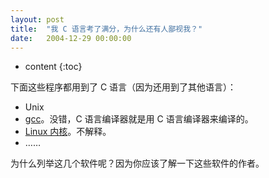 ```yaml
---
layout: post
title:  "我 C 语言考了满分，为什么还有人鄙视我？"
date:   2004-12-29 00:00:00
---
```

* content
{:toc}

下面这些程序都用到了 C 语言（因为还用到了其他语言）：

* Unix
* [gcc](https://github.com/gcc-mirror/gcc)。没错，C 语言编译器就是用 C 语言编译器来编译的。
* [Linux 内核](https://github.com/torvalds/linux)。不解释。
* ……

为什么列举这几个软件呢？因为你应该了解一下这些软件的作者。